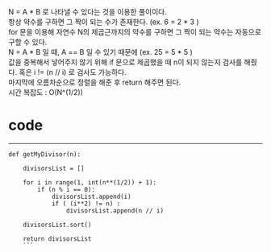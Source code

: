 
N = A * B 로 나타낼 수 있다는 것을 이용한 풀이이다.    
항상 약수를 구하면 그 짝이 되는 수가 존재한다. (ex. 6 = 2 * 3 )   
for 문을 이용해 자연수 N의 제곱근까지의 약수를 구하면 그 짝이 되는 약수는 자동으로 구할 수 있다.    
N = A * B 일 때,  A == B 일 수 있기 때문에 (ex. 25 = 5 * 5 )   
값을 중복해서 넣어주지 않기 위해 if 문으로 제곱했을 때 n이 되지 않는지 검사를 해줬다.
혹은 i != (n // i) 로 검사도 가능하다.   
마지막에 오름차순으로 정렬을 해준 후 return 해주면 된다.   
시간 복잡도 : O(N^(1/2))   
# code
-----
```
def getMyDivisor(n):

    divisorsList = []

    for i in range(1, int(n**(1/2)) + 1):
        if (n % i == 0):
            divisorsList.append(i) 
            if ( (i**2) != n) : 
                divisorsList.append(n // i)

    divisorsList.sort()
    
    return divisorsList
    ```
